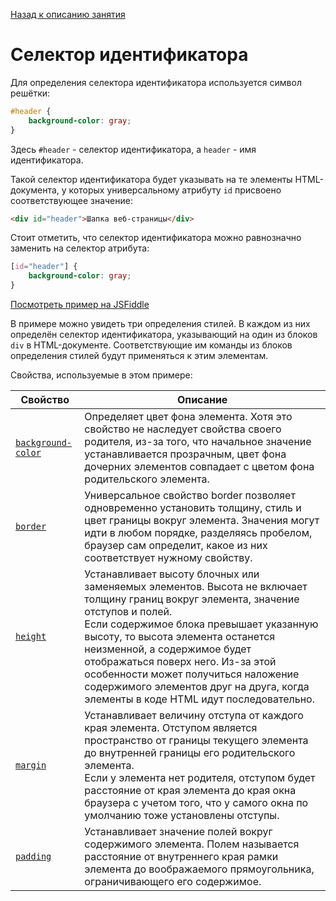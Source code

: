[Назад к описанию занятия](https://github.com/Vladislav-Lyuminarskiy/Web-course/tree/master/05-CSS-2)

# Селектор идентификатора

Для определения селектора идентификатора используется символ решётки:

```css
#header {
    background-color: gray;
}
```

Здесь `#header` - селектор идентификатора, а `header` - имя идентификатора.

Такой селектор идентификатора будет указывать на те элементы HTML-документа, у которых универсальному атрибуту `id` присвоено соответствующее значение:

```html
<div id="header">Шапка веб-страницы</div>
```

Стоит отметить, что селектор идентификатора можно равнозначно заменить на селектор атрибута:

```css
[id="header"] {
    background-color: gray;
}
```

[Посмотреть пример на JSFiddle](https://jsfiddle.net/Vladislav_Lyuminarskiy/b41L0hpa/)

В примере можно увидеть три определения стилей. В каждом из них определён селектор идентификатора, указывающий на один из блоков `div` в HTML-документе. Соответствующие им команды из блоков определения стилей будут применяться к этим элементам.

Свойства, используемые в этом примере:

Свойство                                                      | Описание
--------------------------------------------------------------|--------------------------------------------------------------
[`background-color`](http://htmlbook.ru/css/background-color) | Определяет цвет фона элемента. Хотя это свойство не наследует свойства своего родителя, из-за того, что начальное значение устанавливается прозрачным, цвет фона дочерних элементов совпадает с цветом фона родительского элемента.
[`border`](http://htmlbook.ru/css/border)                     | Универсальное свойство border позволяет одновременно установить толщину, стиль и цвет границы вокруг элемента. Значения могут идти в любом порядке, разделяясь пробелом, браузер сам определит, какое из них соответствует нужному свойству.
[`height`](http://htmlbook.ru/css/height)                     | Устанавливает высоту блочных или заменяемых элементов. Высота не включает толщину границ вокруг элемента, значение отступов и полей.<br>Если содержимое блока превышает указанную высоту, то высота элемента останется неизменной, а содержимое будет отображаться поверх него. Из-за этой особенности может получиться наложение содержимого элементов друг на друга, когда элементы в коде HTML идут последовательно.
[`margin`](http://htmlbook.ru/css/margin)                     | Устанавливает величину отступа от каждого края элемента. Отступом является пространство от границы текущего элемента до внутренней границы его родительского элемента.<br>Если у элемента нет родителя, отступом будет расстояние от края элемента до края окна браузера с учетом того, что у самого окна по умолчанию тоже установлены отступы. 
[`padding`](http://htmlbook.ru/css/padding)                   | Устанавливает значение полей вокруг содержимого элемента. Полем называется расстояние от внутреннего края рамки элемента до воображаемого прямоугольника, ограничивающего его содержимое.